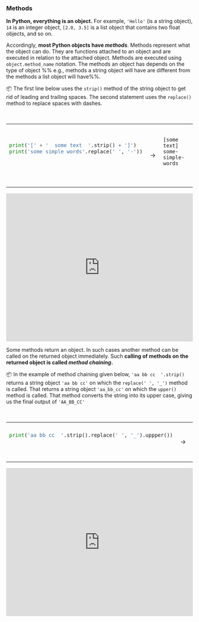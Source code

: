 ### Methods

**In Python, everything is an object.** For example, `'Hello'` (is a string object),  `14` is an integer object, `[2.0, 3.5]` is a list object that contains two float objects, and so on.

Accordingly, **most Python objects have _methods_**. Methods represent what the object can do. They are functions attached to an object and are executed in relation to the attached object. Methods are executed using `object.method_name` notation. The methods an object has depends on the type of object %%&nbsp;e.g., methods a string object will have are different from the methods a list object will have%%.

<tip-box> 

:package: The first line below uses the `strip()` method of the string object to get rid of leading and trailing spaces. The second statement uses the `replace()` method to replace spaces with dashes. 

<table> 
<tr>
  <td>

```python
print('[' + '  some text  '.strip() + ']')
print('some simple words'.replace(' ', '-'))
```
  </td>
  <td>&nbsp;→&nbsp;</td>
  <td>

```

[some text]
some-simple-words
```
  </td>
</tr>
</table>

<panel type="seamless" header="%%:computer: Try your own%%">

<iframe height="400px" width="100%" src="https://repl.it/@pythonbasics/methods?lite=true" scrolling="no" frameborder="no" allowtransparency="true" allowfullscreen="true" sandbox="allow-forms allow-pointer-lock allow-popups allow-same-origin allow-scripts allow-modals"></iframe>

</panel>

</tip-box>

Some methods return an object. In such cases another method can be called on the returned object immediately. Such **calling of methods on the returned object is called _method chaining_.**

<tip-box> 

:package: In the example of method chaining given below, `'aa bb cc  '.strip()` returns a string object `'aa bb cc'` on which the `replace(' ', '_')` method is called. That returns a string object `'aa_bb_cc'` on which the `upper()` method is called. That method converts the string into its upper case, giving us the final output of `'AA_BB_CC'` 

<table> 
<tr>
  <td>

```python
print('aa bb cc  '.strip().replace(' ', '_').uppper())
```
  </td>
  <td>&nbsp;→&nbsp;</td>
  <td>

```

AA_BB_CC
```
  </td>
</tr>
</table>

<panel type="seamless" header="%%:computer: Try your own%%">

<iframe height="400px" width="100%" src="https://repl.it/@pythonbasics/methods?lite=true" scrolling="no" frameborder="no" allowtransparency="true" allowfullscreen="true" sandbox="allow-forms allow-pointer-lock allow-popups allow-same-origin allow-scripts allow-modals"></iframe>

</panel>

</tip-box>

 

